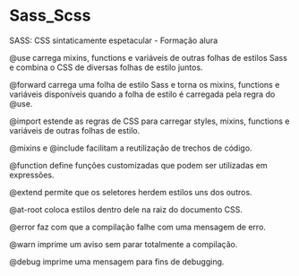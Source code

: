 # Sass_Scss
SASS: CSS sintaticamente espetacular - Formação alura

@use	carrega mixins, functions e variáveis de outras folhas de estilos Sass e combina o CSS de diversas folhas de estilo juntos.

@forward	carrega uma folha de estilo Sass e torna os mixins, functions e variáveis disponíveis quando a folha de estilo é carregada pela regra do @use.

@import	estende as regras de CSS para carregar styles, mixins, functions e variáveis de outras folhas de estilo.

@mixins e @include	facilitam a reutilização de trechos de código.

@function	define funções customizadas que podem ser utilizadas em expressões.

@extend	permite que os seletores herdem estilos uns dos outros.

@at-root	coloca estilos dentro dele na raiz do documento CSS.

@error	faz com que a compilação falhe com uma mensagem de erro.

@warn	imprime um aviso sem parar totalmente a compilação.

@debug  imprime uma mensagem para fins de debugging.